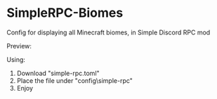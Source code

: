 # SimpleRPC-Biomes
Config for displaying all Minecraft biomes, in Simple Discord RPC mod


Preview:


Using:
1. Download "simple-rpc.toml"
2. Place the file under "config\simple-rpc"
3. Enjoy 

